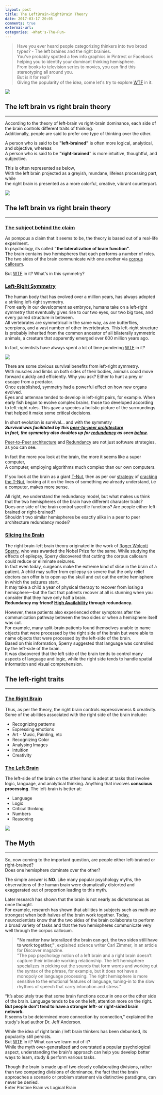 ```yaml
---
layout: post
title: The LeftBrain-RightBrain Theory
date: 2017-03-17 20:05
comments: true
external-url:
categories: -What's-The-Fun-
---
```


> Have you ever heard people categorizing thinkers into two broad types? - The left braines and the right brainies.<br>
You've probably spotted a few info graphics in Pintrest or Facebook helping you to identify your dominant thinking hemisphere.<br>
From books to television series to movies, you can find this stereotyping all around you.<br>
But is it for real?<br>
Giving the popularity of the idea, come let's try to explore [WTF](/blog/2017/02/13/welcome-aboard/) in it.

<img src="/assets/2017-03-17/leftright.png">

## The left brain vs right brain theory
<hr>

According to the theory of left-brain vs right-brain dominance, each side of the brain controls different traits of thinking.<br>
Additionally, people are said to prefer one type of thinking over the other.<br>

A person who is said to be **"left-brained"** is often more logical, analytical, and objective, whereas<br>
A person who is said to be **"right-brained"** is more intuitive, thoughtful, and subjective.

This is often represented as below,<br>
With the left brain projected as a greyish, mundane, lifeless processing part, while<br>
the right brain is presented as a more colorful, creative, vibrant counterpart.

<img src="/assets/2017-03-17/grey-color.jpg">

## The left brain vs right brain theory
<hr>

### <u>The subject behind the claim</u><br>

As pompous a claim that it seems to be, the theory is based out of a real-life experiment.<br>
In psychology, its called <b>"the lateralization of brain function"</b>.<br>
The brain contains two hemispheres that each performs a number of roles. The two sides of the brain communicate with one another via [corpus callosum](https://en.wikipedia.org/wiki/Corpus_callosum).<br>

But [WTF](/blog/2017/02/13/welcome-aboard/) in it? What's in this symmetry?<br>

### <u>Left-Right Symmetry</u><br>

The human body that has evolved over a million years, has always adopted a striking left-right symmetry.<br>
From early in our development as embryos, humans take on a left-right symmetry that eventually gives rise to our two eyes, our two big toes, and every paired structure in between.<br>
All vertebrates are symmetrical in the same way, as are butterflies, scorpions, and a vast number of other invertebrates. This left-right structure is probably inherited from the common ancestor of all bilaterally symmetric animals, a creature that apparently emerged over 600 million years ago.<br>

In fact, scientists have always spent a lot of time pondering [WTF](/blog/2017/02/13/welcome-aboard/) in it?

<img src="/assets/2017-03-17/joker-why-so-symmetric.jpg">

There are some obvious survival benefits from left-right symmetry.<br>
With muscles and limbs on both sides of their bodies, animals could move forward quickly and efficiently. Why you ask? Either to hunt a prey or escape from a predator.<br>
Once established, symmetry had a powerful effect on how new organs evolved.<br>
Eyes and antennae tended to develop in left-right pairs, for example. When early fish began to evolve complex brains, those too developed according to left-right rules. This gave a species a holistic picture of the surroundings that helped it make some critical decisions.<br>

In short evolution is survival... and with the symmetry<br>
_**Survival was facilitated by this [peer-to-peer architecture](https://en.wikipedia.org/wiki/Peer-to-peer)<br>
In fact, the symmetry also doubles up for [redundancy](https://en.wikipedia.org/wiki/Redundancy_(engineering)) as seen [below](#slicing-the-brain)**_.<br>

[Peer-to-Peer architecture](https://en.wikipedia.org/wiki/Peer-to-peer) and [Redundancy](https://en.wikipedia.org/wiki/Redundancy_(engineering)) are not just software strategies, as you can see.

In fact the more you look at the brain, the more it seems like a super computer,<br>
A computer, employing algorithms much complex than our own computers.<br>

If you look at the brain as a giant [T-Nut](/blog/2017/02/21/technical-nuts/), then as per our [strategy](/blog/2017/03/08/cracking-a-tnut/#step-2---take-the-first-bite) of [cracking the T-Nut](/blog/2017/03/08/cracking-a-tnut/), looking at it on the lines of something we already understand, i.e a computer, makes more sense.
 
All right, we understand the redundancy model, but what makes us think that the two hemispheres of the brain have different character traits?<br>
Does one side of the brain control specific functions? Are people either left-brained or right-brained?<br>
Shouldn't two similar hemispheres be exactly alike in a peer to peer architecture redundancy model?<br>

### <u>Slicing the Brain</u><br>

The right brain-left brain theory originated in the work of [Roger Wolcott Sperry](https://en.wikipedia.org/wiki/Roger_Wolcott_Sperry), who was awarded the Nobel Prize for the same. While studying the effects of epilepsy, Sperry discovered that cutting the corpus callosum could reduce or eliminate seizures.<br>
In fact even today, surgeons make the extreme kind of slice in the brain of a patient. A child may suffer from epilepsy so severe that the only relief doctors can offer is to open up the skull and cut out the entire hemisphere in which the seizures start.<br>
It may take a child a year of physical therapy to recover from losing a hemisphere—but the fact that patients recover at all is stunning when you consider that they have only half a brain.<br>
**Redundancy my friend! [High Availability](https://en.wikipedia.org/wiki/High_availability) through redundancy.**

However, these patients also experienced other symptoms after the communication pathway between the two sides or when a hemisphere itself was cut.<br>
For example, many split-brain patients found themselves unable to name objects that were processed by the right side of the brain but were able to name objects that were processed by the left-side of the brain.<br>
Based on this information, Sperry suggested that language was controlled by the left-side of the brain.<br>
It was discovered that the left side of the brain tends to control many aspects of language and logic, while the right side tends to handle spatial information and visual comprehension.

## The left-right traits
<hr>

### <u>The Right Brain</u><br>
Thus, as per the theory, the right brain controls expressiveness & creativity. Some of the abilities associated with the right side of the brain include:
* Recognizing patterns
* Expressing emotions
* Art - Music, Painting, etc
* Recognizing Color
* Analysing Images
* Intuition
* Creativity

### <u>The Left Brain</u><br>
The left-side of the brain on the other hand is adept at tasks that involve logic, language, and analytical thinking. Anything that involves **conscious processing**. The left-brain is better at:
* Language
* Logic
* Critical thinking
* Numbers
* Reasoning

<img src="/assets/2017-03-17/functionalities.jpg">

## The Myth
<hr>

So, now coming to the important question, are people either left-brained or right-brained?<br>
Does one hemisphere dominate over the other?<br>

The simple answer is **NO**.
Like many popular psychology myths, the observations of the human brain were dramatically distorted and exaggerated out of proportion leading to this myth.<br>

Later research has shown that the brain is not nearly as dichotomous as once thought.<br>
For example, research has shown that abilities in subjects such as math are strongest when both halves of the brain work together. Today, neuroscientists know that the two sides of the brain collaborate to perform a broad variety of tasks and that the two hemispheres communicate very well through the corpus callosum.

>**"No matter how lateralized the brain can get, the two sides still have to work together,"**, explained science writer Carl Zimmer, in an article for Discover magazine.<br>
"The pop psychology notion of a left brain and a right brain doesn’t capture their intimate working relationship. The left hemisphere specializes in picking out the sounds that form words and working out the syntax of the phrase, for example, but it does not have a monopoly on language processing. The right hemisphere is more sensitive to the emotional features of language, tuning-in to the slow rhythms of speech that carry intonation and stress."

“It’s absolutely true that some brain functions occur in one or the other side of the brain. Language tends to be on the left, attention more on the right.<br>
**But people don’t tend to have a stronger left- or right-sided brain network.**<br>
It seems to be determined more connection by connection," explained the study's lead author Dr. Jeff Anderson.

While the idea of right brain / left brain thinkers has been debunked, its popularity still persists.<br>
But [WTF](/blog/2017/02/13/welcome-aboard/) in it? What can we learn out of it?<br>
While the myth over-generalized and overstated a popular psychological aspect, understanding the brain's approach can help you develop better ways to learn, study & perform various tasks.<br>

Though the brain is made up of two closely collaborating divisions, rather than two competing divisions of dominance, the fact that the brain approaches a scenario or problem statement via distinctive paradigms, can never be denied.<br>
Enter Pristine Brain vs Logical Brain
 
 
